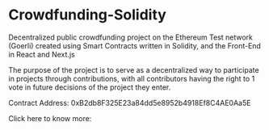 # Crowdfunding-Solidity

Decentralized public crowdfunding project on the Ethereum Test network (Goerli) created using Smart Contracts written in Solidity, and the Front-End in React and Next.js

The purpose of the project is to serve as a decentralized way to participate in projects through contributions, with all contributors having the right to 1 vote in future decisions of the project they enter.

Contract Address: 0xB2db8F325E23a84dd5e8952b4918Ef8C4AE0Aa5E

Click here to know more:
